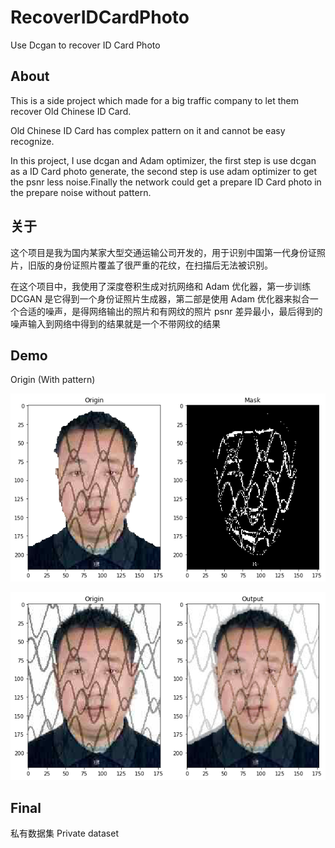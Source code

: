 # RecoverIDCardPhoto
Use Dcgan to recover ID Card Photo

## About
This is a side project which made for a big traffic company to let them recover
Old Chinese ID Card.

Old Chinese ID Card has complex pattern on it and cannot be easy recognize.

In this project, I use dcgan and Adam optimizer, the first step is use dcgan as a ID Card photo generate, the second step is use adam optimizer to get the psnr less noise.Finally the network could get a prepare ID Card photo in the prepare noise without pattern.

## 关于
这个项目是我为国内某家大型交通运输公司开发的，用于识别中国第一代身份证照片，旧版的身份证照片覆盖了很严重的花纹，在扫描后无法被识别。

在这个项目中，我使用了深度卷积生成对抗网络和 Adam 优化器，第一步训练 DCGAN 是它得到一个身份证照片生成器，第二部是使用 Adam 优化器来拟合一个合适的噪声，是得网络输出的照片和有网纹的照片 psnr 差异最小，最后得到的噪声输入到网络中得到的结果就是一个不带网纹的结果

## Demo
Origin (With pattern)

![](demo/a.png)

![](demo/b.png)

## Final
私有数据集
Private dataset
